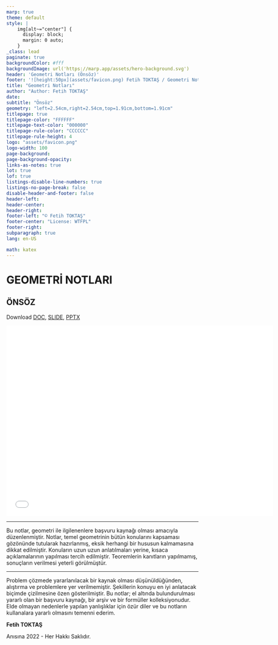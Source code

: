```yaml
---
marp: true
theme: default
style: |
    img[alt~="center"] {
      display: block;
      margin: 0 auto;
    }
_class: lead
paginate: true
backgroundColor: #fff
backgroundImage: url('https://marp.app/assets/hero-background.svg')
header: 'Geometri Notları (Önsöz)'
footer: '![height:50px](assets/favicon.png) Fetih TOKTAŞ / Geometri Notları - Önsöz'
title: "Geometri Notları"
author: "Author: Fetih TOKTAŞ"
date:
subtitle: "Önsöz"
geometry: "left=2.54cm,right=2.54cm,top=1.91cm,bottom=1.91cm"
titlepage: true
titlepage-color: "FFFFFF"
titlepage-text-color: "000000"
titlepage-rule-color: "CCCCCC"
titlepage-rule-height: 4
logo: "assets/favicon.png"
logo-width: 100 
page-background:
page-background-opacity:
links-as-notes: true
lot: true
lof: true
listings-disable-line-numbers: true
listings-no-page-break: false
disable-header-and-footer: false
header-left:
header-center:
header-right:
footer-left: "© Fetih TOKTAŞ"
footer-center: "License: WTFPL"
footer-right:
subparagraph: true
lang: en-US 

math: katex
---
```


<!-- _backgroundColor: aquq -->

<!-- _color: orange -->

<!-- paginate: false -->

# GEOMETRİ NOTLARI

## ÖNSÖZ

Download [DOC](preface.md_doc.pdf), [SLIDE](preface.md_slide.pdf), [PPTX](preface.md_slide.pptx)

<iframe width=700, height=500 frameBorder=0 src="../preface.md_slide.html"></iframe>

---

<!-- paginate: true -->

Bu notlar, geometri ile ilgilenenlere başvuru kaynağı olması amacıyla düzenlenmiştir.
Notlar, temel geometrinin bütün konularını kapsaması gözönünde tutularak hazırlanmış, eksik herhangi bir hususun kalmamasına dikkat edilmiştir. Konuların uzun uzun anlatılmaları yerine, kısaca açıklamalarının yapılması tercih edilmiştir. Teoremlerin kanıtların yapılmamış, sonuçların verilmesi yeterli görülmüştür.

---

Problem çözmede yararlanılacak bir kaynak olması düşünüldüğünden, alıştırma ve problemlere yer verilmemiştir. Şekillerin konuyu en iyi anlatacak biçimde çizilmesine özen gösterilmiştir.
Bu notlar; el altında bulundurulması yararlı olan bir başvuru kaynağı, bir arşiv ve bir formüller kolleksiyonudur.
Elde olmayan nedenlerle yapılan yanlışlıklar için özür diler ve bu notların kullanalara yararlı olmasını temenni ederim. 


**Fetih TOKTAŞ** 

Anısına 2022 - Her Hakkı Saklıdır.

